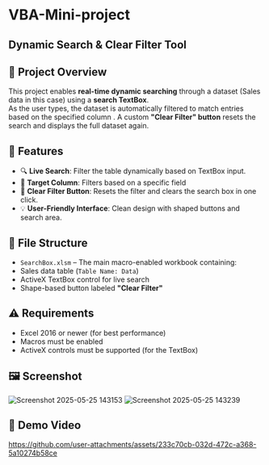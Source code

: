 # VBA-Mini-project
## Dynamic Search &amp; Clear Filter Tool
## 📂 Project Overview

This project enables **real-time dynamic searching** through a dataset (Sales data in this case) using a **search TextBox**.<br> As the user types, the dataset is automatically filtered to match entries based on the  specified column . A custom **"Clear Filter" button** resets the search and displays the full dataset again.


## 🔧 Features

- 🔍 **Live Search**: Filter the table dynamically based on TextBox input.
- 🎯 **Target Column**: Filters based on a specific field 
- 🔄 **Clear Filter Button**: Resets the filter and clears the search box in one click.
- 💡 **User-Friendly Interface**: Clean design with shaped buttons and search area.

## 📁 File Structure
  - `SearchBox.xlsm` – The main macro-enabled workbook containing:
  - Sales data table (`Table Name: Data`)
  - ActiveX TextBox control for live search
  - Shape-based button labeled **"Clear Filter"**
## ⚠️ Requirements
- Excel 2016 or newer (for best performance)
- Macros must be enabled
- ActiveX controls must be supported (for the TextBox)

## 🖼️ Screenshot
![Screenshot 2025-05-25 143153](https://github.com/user-attachments/assets/7dfbd727-8c5b-4f9b-b687-f70251af8e41)
![Screenshot 2025-05-25 143239](https://github.com/user-attachments/assets/70eea64d-d184-4ce6-b45a-96360d21aaca)

## 🎥 Demo Video
https://github.com/user-attachments/assets/233c70cb-032d-472c-a368-5a10274b58ce



